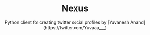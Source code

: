 <h1 align="center"> Nexus </h1>
<p align="center"> Python client for creating twitter social profiles by [Yuvanesh Anand](https://twitter.com/Yuvaaa___) </p>
